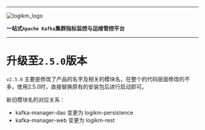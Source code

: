 
---

![logikm_logo](https://user-images.githubusercontent.com/71620349/125024570-9e07a100-e0b3-11eb-8ebc-22e73e056771.png)

**一站式`Apache Kafka`集群指标监控与运维管控平台**

--- 

# 升级至`2.5.0`版本

`v2.5.0` 主要是修改了产品的名字及相关的模块名，在整个的代码层面修改的不多，使用2.5.0时，直接替换原有的安装包后进行启动即可。

新旧模块名的对应关系：
- kafka-manager-dao 变更为 logikm-persistence
- kafka-manager-web 变更为 logikm-rest
